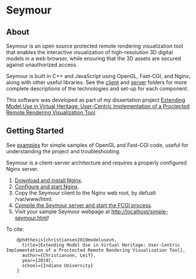 # Seymour

## About

Seymour is an open source protected remote rendering visualization tool that enables the interactive visualization of high-resolution 3D digital models in a web browser, while ensuring that the 3D assets are secured against unauthorized access. 

Seymour is built in C++ and JavaScript using OpenGL, Fast-CGI, and Nginx, along with other useful libraries. See the [client](./client) and [server](./server) folders for more complete descriptions of the technologies and set-up for each component.

This software was developed as part of my dissertation project [Extending Model Use in Virtual Heritage: User-Centric Implementation of a Proctected Remote Rendering Visualization Tool](./Christiansen-2019-ModelUseVH.pdf).

## Getting Started

See [examples](./examples) for simple samples of OpenGL and Fast-CGI code, useful for understanding the project and troubleshooting.

Seymour is a client-server architecture and requires a properly configured Nginx server.
1. [Download and install Nginx](http://nginx.org/en/docs/install.html).
1. [Configure and start Nginx](./server/README.md#configure-nginx).
1. Copy the Seymour client to the Nginx web root, by defualt /var/www/html.
1. [Compile the Seymour server and start the FCGI process](./server/README.md#backend---compilation-and-running).
1. Visit your sample Seymour webpage at [http://localhost/simple-seymour.html](http://localhost/simple-seymour.html)!

To cite:

        @phdthesis{christiansen2019modelusevh,
          title={Extending Model Use in Virtual Heritage: User-Centric Implementation of a Proctected Remote Rendering Visualization Tool},
          author={Christiansen, Leif},
          year={2019},
          school={Indiana University}
        }
